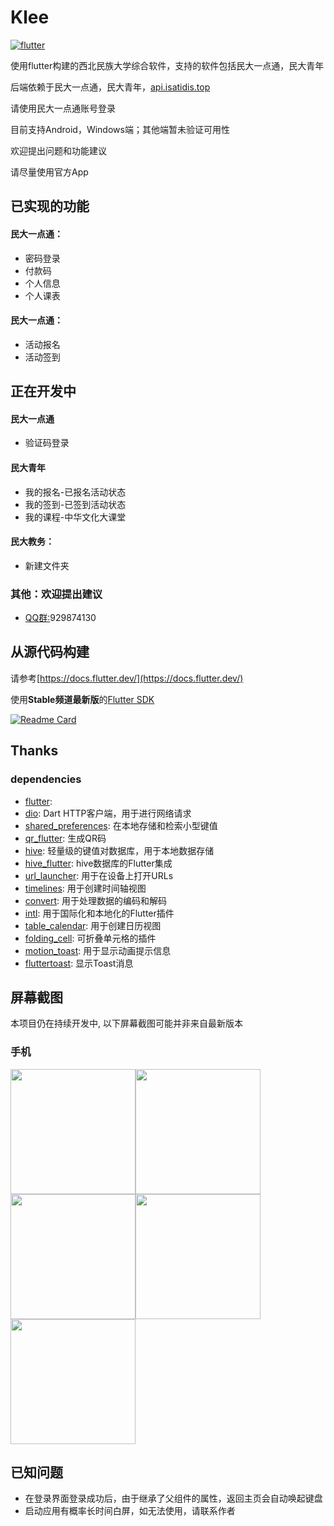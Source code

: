 # Klee

[![flutter](https://img.shields.io/badge/flutter-3.13.9-blue)](https://flutter.dev/) 

使用flutter构建的西北民族大学综合软件，支持的软件包括民大一点通，民大青年

后端依赖于民大一点通，民大青年，[api.isatidis.top](https://github.com/Isatidia/Klee-3DES)

请使用民大一点通账号登录

目前支持Android，Windows端；其他端暂未验证可用性

欢迎提出问题和功能建议

请尽量使用官方App

## 已实现的功能
#### 民大一点通：
- 密码登录
- 付款码
- 个人信息
- 个人课表
#### 民大一点通：
- 活动报名
- 活动签到

## 正在开发中
#### 民大一点通
 - 验证码登录
#### 民大青年
 - 我的报名-已报名活动状态
 - 我的签到-已签到活动状态
 - 我的课程-中华文化大课堂
#### 民大教务：
 - 新建文件夹
### 其他：欢迎提出建议
- [QQ群:](http://qm.qq.com/cgi-bin/qm/qr?_wv=1027&k=jBzF3oGkYB4v6_ILyh3IMBTePJs2x2E3&authKey=Xx608ZC7WxTRKj3RGI628sBTVhHFe2i6bfVEwdnii5lmxkmsZLUFP%2Bnzn3fk%2F0QU&noverify=0&group_code=929874130/)929874130 

## 从源代码构建
请参考[https://docs.flutter.dev/](https://docs.flutter.dev/)

使用**Stable频道最新版**的[Flutter SDK](https://docs.flutter.dev/get-started/install)

[![Readme Card](https://github-readme-stats.vercel.app/api/pin/?username=Isatidia&repo=Klee-3DES)](https://github.com/Isatidia/Klee-3DES)

## Thanks

### dependencies
- [flutter](https://flutter.dev/): 
- [dio](https://pub.dev/packages/dio): Dart HTTP客户端，用于进行网络请求
- [shared_preferences](https://pub.dev/packages/shared_preferences): 在本地存储和检索小型键值
- [qr_flutter](https://pub.dev/packages/qr_flutter): 生成QR码
- [hive](https://pub.dev/packages/hive): 轻量级的键值对数据库，用于本地数据存储
- [hive_flutter](https://pub.dev/packages/hive_flutter): hive数据库的Flutter集成
- [url_launcher](https://pub.dev/packages/url_launcher): 用于在设备上打开URLs
- [timelines](https://pub.dev/packages/timelines): 用于创建时间轴视图
- [convert](https://pub.dev/packages/convert): 用于处理数据的编码和解码
- [intl](https://pub.dev/packages/intl): 用于国际化和本地化的Flutter插件
- [table_calendar](https://pub.dev/packages/table_calendar): 用于创建日历视图
- [folding_cell](https://pub.dev/packages/folding_cell): 可折叠单元格的插件
- [motion_toast](https://pub.dev/packages/motion_toast): 用于显示动画提示信息
- [fluttertoast](https://pub.dev/packages/fluttertoast): 显示Toast消息

## 屏幕截图

本项目仍在持续开发中, 以下屏幕截图可能并非来自最新版本
### 手机
<img src="https://cc.isatidis.top/screenshots/1.jpg" style="width: 200px"><img src="https://cc.isatidis.top/screenshots/2.jpg" style="width: 200px"><img src="https://cc.isatidis.top/screenshots/3.jpg" style="width: 200px"><img src="https://cc.isatidis.top/screenshots/4.jpg" style="width: 200px"><img src="https://cc.isatidis.top/screenshots/5.jpg" style="width: 200px">
## 已知问题
 - 在登录界面登录成功后，由于继承了父组件的属性，返回主页会自动唤起键盘
 - 启动应用有概率长时间白屏，如无法使用，请联系作者
